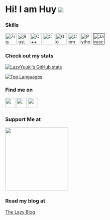 Hi! I am Huy ![](https://user-images.githubusercontent.com/18350557/176309783-0785949b-9127-417c-8b55-ab5a4333674e.gif)
=============================================================================================================================

### Skills

<p align="left">
<a href="https://ziglang.org/" target="_blank" rel="noreferrer"><img src="https://ziglang.org/zig-logo-light.svg" width="36" height="36" alt="Zig" /></a>
<a href="https://www.rust-lang.org/" target="_blank" rel="noreferrer"><img src="https://www.rust-lang.org/static/images/rust-logo-blk.svg" width="36" height="36" alt="Rust" /></a>
<a href="https://isocpp.org/" target="_blank" rel="noreferrer"><img src="https://isocpp.org/assets/images/cpp_logo.png" width="36" height="36" alt="C++" /></a>
<a href="https://www.open-std.org/jtc1/sc22/wg14/" target="_blank" rel="noreferrer"><img src="https://upload.wikimedia.org/wikipedia/commons/1/19/C_Logo.png" width="36" height="36" alt="C" /></a>
<a href="https://go.dev/" target="_blank" rel="noreferrer"><img src="https://go.dev/images/go-logo-white.svg" width="36" height="36" alt="Go" /></a>
<a href="https://common-lisp.net/" target="_blank" rel="noreferrer"><img src="https://common-lisp.net/static/imgs/lisplogo.png" width="36" height="36" alt="Common Lisp" /></a>
<a href="https://www.python.org/" target="_blank" rel="noreferrer"><img src="https://www.python.org/static/img/python-logo.png" width="36" height="36" alt="Python" /></a>
<a href="" target="_blank" rel="noreferrer"><img src="https://upload.wikimedia.org/wikipedia/commons/thumb/6/6a/JavaScript-logo.png/768px-JavaScript-logo.png" width="36" height="36" alt="Javascript" /></a>
</p>

### Check out my stats

<a href="http://www.github.com/LazyYuuki"><img src="https://github-readme-stats.vercel.app/api?username=LazyYuuki&show_icons=true&hide=&count_private=true&title_color=ffffff&text_color=14b8a6&icon_color=ec4899&bg_color=1c1917&hide_border=true&show_icons=true" alt="LazyYuuki's GitHub stats" /></a>

<a href="https://github.com/LazyYuuki" align="left"><img src="https://github-readme-stats.vercel.app/api/top-langs/?username=LazyYuuki&langs_count=10&title_color=ffffff&text_color=14b8a6&icon_color=ec4899&bg_color=1c1917&hide_border=true&locale=en&custom_title=Top%20%Languages" alt="Top Languages" /></a>

### Find me on

<p align="left"> <a href="https://www.github.com/LazyYuuki" target="_blank" rel="noreferrer"><img src="https://raw.githubusercontent.com/danielcranney/readme-generator/main/public/icons/socials/github.svg" width="32" height="32" /></a> <a href="https://www.linkedin.com/in/buiquanghuy" target="_blank" rel="noreferrer"><img src="https://raw.githubusercontent.com/danielcranney/readme-generator/main/public/icons/socials/linkedin.svg" width="32" height="32" /></a> <a href="https://www.stackoverflow.com/users/16077229/yuuki" target="_blank" rel="noreferrer"><img src="https://raw.githubusercontent.com/danielcranney/readme-generator/main/public/icons/socials/stackoverflow.svg" width="32" height="32" /></a> </p>

### Support Me at

<a href="https://www.buymeacoffee.com/LazyYuuki"><img src="https://cdn.buymeacoffee.com/buttons/v2/default-yellow.png" width="200" /></a>

### Read my blog at

<a href="https://lazyyuuki.github.io/">The Lazy Blog</a>
